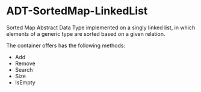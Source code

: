 # ADT-SortedMap-LinkedList

  Sorted Map Abstract Data Type implemented on a singly linked list, in which elements of a generic type are sorted based on a given relation.
 
The container offers has the following methods:
  - Add
  - Remove
  - Search
  - Size
  - IsEmpty
